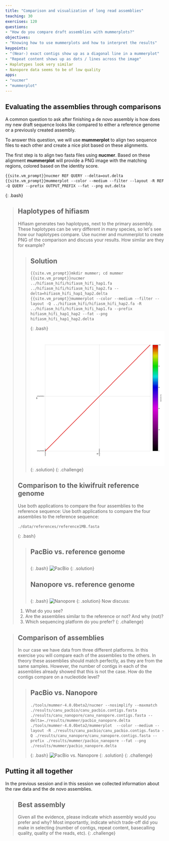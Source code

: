```yaml
---
title: "Comparison and visualization of long read assemblies"
teaching: 30
exercises: 120
questions:
- "How do you compare draft assemblies with mummerplots?"
objectives:
- "Knowing how to use mummerplots and how to interpret the results"
keypoints:
- "(Near-) exact contigs show up as a diagonal line in a mummerplot"
- "Repeat content shows up as dots / lines across the image"
- Haplotypes look very similar
- Nanopore data seems to be of low quality
apps:
- "nucmer"
- "mummerplot"
---
```


## Evaluating the assemblies through comparisons

A common question to ask after finishing a de novo assembly is how does my new draft sequence looks like compared to either a reference genome or a previously created assembly.

To answer this question, we will use **mummerplot** to align two sequence files to each other and create a nice plot based on these alignments.

The first step is to align two fasta files using **nucmer**. Based on these alignment **mummerplot** will provide a PNG image with the matching regions, colored based on the identity score.

~~~
{{site.vm_prompt}}nucmer REF QUERY --delta=out.delta
{{site.vm_prompt}}mummerplot --color --medium --filter --layout -R REF -Q QUERY --prefix OUTPUT_PREFIX --fat --png out.delta
~~~
{: .bash}

> ## Haplotypes of hifiasm
> Hifiasm generates two haplotpyes, next to the primary assembly. These haplotypes can be very different in many species, so let's see how our haplotypes compare. Use nucmer and mummerplot to create PNG of the comparison and discuss your results. How similar are they for example?
> > ## Solution
> > ~~~
> > {{site.vm_prompt}}mkdir mummer; cd mummer
> > {{site.vm_prompt}}nucmer ../hifiasm_hifi/hifiasm_hifi_hap1.fa ../hifiasm_hifi/hifiasm_hifi_hap2.fa --delta=hifiasm_hifi_hap1_hap2.delta
> > {{site.vm_prompt}}mummerplot --color --medium --filter --layout -Q ../hifiasm_hifi/hifiasm_hifi_hap2.fa -R ../hifiasm_hifi/hifiasm_hifi_hap1.fa --prefix hifiasm_hifi_hap1_hap2 --fat --png hifiasm_hifi_hap1_hap2.delta
> > ~~~
> > {: .bash}
> > ![Hap1 vs Hap2](../fig/hifiasm_hifi_hap1_hap2.png)
> {: .solution}
{: .challenge}
> ## Comparison to the kiwifruit reference genome
> Use both applications to compare the four assemblies to the reference sequence:
> Use both applications to compare the four assemblies to the reference sequence:
>~~~
> ./data/references/reference1MB.fasta
>~~~
>{: .bash}
> > ## PacBio vs. reference genome
> >~~~
> >~~~
> >{: .bash}
> >![PacBio](../fig/ref_pacbio.png)
> {: .solution}
> > ## Nanopore vs. reference genome
> >~~~
> >~~~
> >{: .bash}
> >![Nanopore](../fig/ref_nanopore.png)
> {: .solution}
> Now discuss:
> 
> 1. What do you see? 
> 2. Are the assemblies similar to the reference or not? And why (not)?
> 3. Which sequencing platform do you prefer?
{: .challenge}


> ## Comparison of assemblies
> In our case we have data from three different platforms. In this exercise you will compare each of the assemblies to the others. In theory these assemblies should match perfectly, as they are from the same samples. However, the number of contigs in each of the assemblies already showed that this is not the case. How do the contigs compare on a nucleotide level?
> > ## PacBio vs. Nanopore
> >~~~
> >./tools/mummer-4.0.0beta2/nucmer --nosimplify --maxmatch ./results/canu_pacbio/canu_pacbio.contigs.fasta ./results/canu_nanopore/canu_nanopore.contigs.fasta --delta=./results/mummer/pacbio_nanopore.delta
> >./tools/mummer-4.0.0beta2/mummerplot  --color --medium --layout -R ./results/canu_pacbio/canu_pacbio.contigs.fasta -Q ./results/canu_nanopore/canu_nanopore.contigs.fasta --prefix ./results/mummer/pacbio_nanopore --fat --png ./results/mummer/pacbio_nanopore.delta
> >~~~
> >{: .bash}
> >![PacBio vs. Nanopore](../fig/pacbio_nanopore.png)
> {: .solution}
{: .challenge}


## Putting it all together
In the previous session and in this session we collected information about the raw data and the de novo assemblies.
> ## Best assembly
> Given all the evidence, please indicate which assembly would you prefer and why? Most importantly, indicate which trade-off did you make in selecting (number of contigs, repeat content, basecalling quality, quality of the reads, etc).
{: .challenge} 

